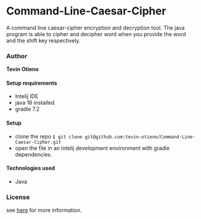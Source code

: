 # Command-Line-Caesar-Cipher

A command line caesar-cipher encryption and decryption tool. The java program is able to cipher and decipher word when you provide the word and the shift key respectively. 

### Author
**Tevin Otieno**

#### Setup requirements
* Intelij IDE
* java 16 installed
* gradle 7.2

#### Setup
* clone the repo `$ git clone git@github.com:tevin-otieno/Command-Line-Caesar-Cipher.git`
* open the file in an intelij development environment with gradle dependencies.

#### Technologies used
* Java

### License

see [here](LICENSE) for more information.
